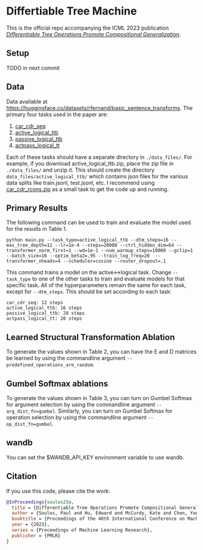 # Differtiable Tree Machine
This is the official repo accompanying the ICML 2023 publication [*Differentiable Tree Operations Promote Compositional
Generalization*](https://arxiv.org/abs/2306.00751).

## Setup
TODO in next commit

## Data
Data available at https://huggingface.co/datasets/rfernand/basic_sentence_transforms. The primary four tasks used in the 
paper are: 

1. [car_cdr_seq](https://huggingface.co/datasets/rfernand/basic_sentence_transforms/resolve/main/car_cdr_seq.zip)
2. [active_logical_ttb](https://huggingface.co/datasets/rfernand/basic_sentence_transforms/resolve/main/active_logical_ttb.zip)
3. [passive_logical_ttb](https://huggingface.co/datasets/rfernand/basic_sentence_transforms/resolve/main/passive_logical_ttb.zip)
4. [actpass_logical_tt](https://huggingface.co/datasets/rfernand/basic_sentence_transforms/resolve/main/actpass_logical_tt.zip)

Each of these tasks should have a separate directory in `./data_files/`. For example, if you download
active_logical_ttb.zip, place the zip file in `./data_files/` and unzip it.
This should create the directory `data_files/active_logical_ttb/` which contains json files for the various data splits 
like train.jsonl, test.jsonl, etc. I recommend using [car_cdr_rcons.zip](https://huggingface.co/datasets/rfernand/basic_sentence_transforms/blob/main/car_cdr_rcons.zip) as a small task to get the code up and running.



## Primary Results
The following command can be used to train and evaluate the model used for the results in Table 1.

`python main.py --task_type=active_logical_ttb --dtm_steps=16 --max_tree_depth=12 --lr=1e-4 --steps=20000 --ctrl_hidden_dim=64
--transformer_norm_first=1 --wd=1e-1 --num_warmup_steps=10000 --gclip=1 --batch_size=16 --optim_beta2=.95 --train_log_freq=20 
--transformer_nheads=4 --scheduler=cosine --router_dropout=.1`

This command trains a model on the active↔logical task. Change `--task_type` to one of the other tasks to train and evaluate
models for that specific task. All of the hyperparameters remain the same for each task, except for `--dtm_steps`. This should
be set according to each task:

```
car_cdr_seq: 12 steps
active_logical_ttb: 16 steps
passive_logical_ttb: 28 steps
actpass_logical_tt: 20 steps
```
## Learned Structural Transformation Ablation
To generate the values shown in Table 2, you can have the E and D matrices be learned by using the commandline argument
`--predefined_operations_are_random`.

## Gumbel Softmax ablations
To generate the values shown in Table 3, you can turn on Gumbel Softmax for argument selection by using the commandline
argument `--arg_dist_fn=gumbel`. Similarly, you can turn on Gumbel Softmax for operation selection by using the 
commandline argument `--op_dist_fn=gumbel`.



## wandb
You can set the $WANDB_API_KEY environment variable to use wandb.

## Citation
If you use this code, please cite the work:
```bibtex
@InProceedings{soulos23a, 
  title = {Differentiable Tree Operations Promote Compositional Generalization}, 
  author = {Soulos, Paul and Hu, Edward and McCurdy, Kate and Chen, Yunmo and Fernandez, Roland and Smolensky, Paul and Gao, Jianfeng}, 
  booktitle = {Proceedings of the 40th International Conference on Machine Learning}, 
  year = {2023}, 
  series = {Proceedings of Machine Learning Research}, 
  publisher = {PMLR} 
} 
```

